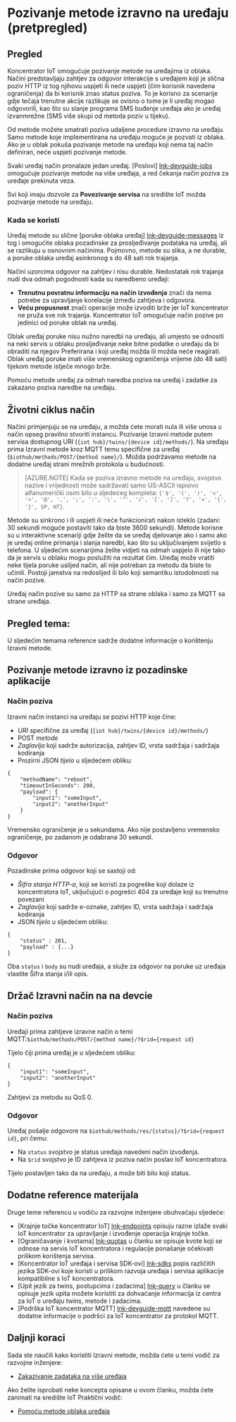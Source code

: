 <properties
 pageTitle="Vodič za razvojne inženjere – Izravni metode | Microsoft Azure"
 description="Azure IoT koncentrator za razvojne inženjere vodič – korištenje Izravni metode pozivanje kod na uređajima"
 services="iot-hub"
 documentationCenter=".net"
 authors="nberdy"
 manager="timlt"
 editor=""/>

<tags
 ms.service="iot-hub"
 ms.devlang="multiple"
 ms.topic="article"
 ms.tgt_pltfrm="na"
 ms.workload="na"
 ms.date="09/30/2016" 
 ms.author="nberdy"/>

# <a name="invoke-a-direct-method-on-a-device-preview"></a>Pozivanje metode izravno na uređaju (pretpregled)

## <a name="overview"></a>Pregled

Koncentrator IoT omogućuje pozivanje metode na uređajima iz oblaka. Načini predstavljaju zahtjev za odgovor interakcije s uređajem koji je slična poziv HTTP iz tog njihovu uspjeti ili neće uspjeti (čim korisnik navedena ograničenja) da bi korisnik znao status poziva. To je korisno za scenarije gdje tečaja trenutne akcije razlikuje se ovisno o tome je li uređaj mogao odgovorili, kao što su slanje programa SMS buđenje uređaja ako je uređaj izvanmrežne (SMS više skupi od metoda poziv u tijeku).

Od metode možete smatrati poziva udaljene procedure izravno na uređaju. Samo metode koje implementirana na uređaju moguće je pozvati iz oblaka. Ako je u oblak pokuša pozivanje metode na uređaju koji nema taj način definiran, neće uspjeti pozivanje metode.

Svaki uređaj način pronalaze jedan uređaj. [Poslovi] [ lnk-devguide-jobs] omogućuje pozivanje metode na više uređaja, a red čekanja način poziva za uređaje prekinuta veza.

Svi koji imaju dozvole za **Povezivanje servisa** na središte IoT možda pozivanje metode na uređaju.

### <a name="when-to-use"></a>Kada se koristi

Uređaj metode su slične [poruke oblaka uređaj] [ lnk-devguide-messages] iz tog i omogućite oblaka pozadinske za prosljeđivanje podataka na uređaj, ali se razlikuju u osnovnim načinima. Pojmovno, metode su slika, a ne durable, a poruke oblaka uređaj asinkronog s do 48 sati rok trajanja.

Načini uzorcima odgovor na zahtjev i nisu durable. Nedostatak rok trajanja nudi dva odmah pogodnosti kada su naredbeno uređaji:

- **Trenutnu povratnu informaciju na način izvođenja** znači da nema potrebe za upravljanje korelacije između zahtjeva i odgovora.
- **Veću propusnost** znači operacije može izvoditi brže jer IoT koncentrator ne pruža sve rok trajanja. Koncentrator IoT omogućuje način pozive po jedinici od poruke oblak na uređaj.

Oblak uređaj poruke nisu nužno naredbi na uređaju, ali umjesto se odnositi na neki servis u oblaku prosljeđivanje neke bitne podatke o uređaju da bi obraditi na njegov Preferirana i koji uređaj možda ili možda neće reagirati. Oblak uređaj poruke imati više vremenskog ograničenja vrijeme (do 48 sati) tijekom metode istječe mnogo brže.

Pomoću metode uređaj za odmah naredba poziva na uređaj i zadatke za zakazano poziva naredbe na uređaju.

## <a name="method-lifecycle"></a>Životni ciklus način

Načini primjenjuju se na uređaju, a možda ćete morati nula ili više unosa u način opseg pravilno stvoriti instancu. Pozivanje Izravni metode putem servisa dostupnog URI (`{iot hub}/twins/{device id}/methods/`). Na uređaju prima Izravni metode kroz MQTT temu specifične za uređaj (`$iothub/methods/POST/{method name}/`). Možda podržavamo metode na dodatne uređaj strani mrežnih protokola u budućnosti.

> [AZURE.NOTE] Kada se poziva izravno metode na uređaju, svojstvo nazive i vrijednosti može sadržavati samo US-ASCII ispisivo alfanumerički osim bilo u sljedećeg kompleta: ``{'$', '(', ')', '<', '>', '@', ',', ';', ':', '\', '"', '/', '[', ']', '?', '=', '{', '}', SP, HT}``.

Metode su sinkrono i ili uspjeti ili neće funkcionirati nakon isteklo (zadani: 30 sekundi moguće postaviti tako da biste 3600 sekundi). Metode korisne su u interaktivne scenariji gdje želite da se uređaj djelovanje ako i samo ako je uređaj online primanja i slanja naredbi, kao što su uključivanjem svijetlo s telefona. U sljedećim scenarijima želite vidjeti na odmah uspjelo ili nije tako da je servis u oblaku mogu poslužiti na rezultat čim. Uređaj može vratiti neke tijela poruke uslijed način, ali nije potreban za metodu da biste to učinili. Postoji jamstva na redoslijed ili bilo koji semantiku istodobnosti na način pozive.

Uređaj način pozive su samo za HTTP sa strane oblaka i samo za MQTT sa strane uređaja.

## <a name="reference-topics"></a>Pregled tema:

U sljedećim temama reference sadrže dodatne informacije o korištenju Izravni metode.

## <a name="invoke-a-direct-method-from-a-back-end-app"></a>Pozivanje metode izravno iz pozadinske aplikacije

### <a name="method-invocation"></a>Način poziva

Izravni način instanci na uređaju se pozivi HTTP koje čine:

- *URI* specifične za uređaj (`{iot hub}/twins/{device id}/methods/`)
- POST *metode*
- *Zaglavlja* koji sadrže autorizacija, zahtjev ID, vrsta sadržaja i sadržaja kodiranja
- Prozirni JSON *tijelo* u sljedećem obliku:

```
{
    "methodName": "reboot",
    "timeoutInSeconds": 200,
    "payload": {
        "input1": "someInput",
        "input2": "anotherInput"
    }
}
```

  Vremensko ograničenje je u sekundama. Ako nije postavljeno vremensko ograničenje, po zadanom je odabrana 30 sekundi.
  
### <a name="response"></a>Odgovor

Pozadinske prima odgovor koji se sastoji od:

- *Šifra stanja HTTP-a*, koji se koristi za pogreške koji dolaze iz koncentratora IoT, uključujući o pogrešci 404 za uređaje koji su trenutno povezani
- *Zaglavlja* koji sadrže e-oznake, zahtjev ID, vrsta sadržaja i sadržaja kodiranja
- JSON *tijelo* u sljedećem obliku:

```
{
    "status" : 201,
    "payload" : {...}
}
```
  
   Oba `status` i `body` su nudi uređaja, a služe za odgovor na poruke uz uređaja vlastite Šifra stanja i/ili opis.

## <a name="handle-a-direct-method-on-a-devcie"></a>Držač Izravni način na na devcie

### <a name="method-invocation"></a>Način poziva

Uređaji prima zahtjeve izravne način o temi MQTT:`$iothub/methods/POST/{method name}/?$rid={request id}`

Tijelo čiji prima uređaj je u sljedećem obliku:

```
{
    "input1": "someInput",
    "input2": "anotherInput"
}
```

Zahtjevi za metodu su QoS 0.

### <a name="response"></a>Odgovor

Uređaj pošalje odgovore na `$iothub/methods/res/{status}/?$rid={request id}`, pri čemu:

 - Na `status` svojstvo je status uređaja navedeni način izvođenja.
 - Na `$rid` svojstvo je ID zahtjeva iz poziva način poslao IoT koncentratora.

Tijelo postavljen tako da na uređaju, a može biti bilo koji status.

## <a name="additional-reference-material"></a>Dodatne reference materijala

Druge teme referencu u vodiču za razvojne inženjere obuhvaćaju sljedeće:

- [Krajnje točke koncentrator IoT] [ lnk-endpoints] opisuju razne izlaže svaki IoT koncentrator za upravljanje i izvođenje operacija krajnje točke.
- [Ograničavanje i kvotama] [ lnk-quotas] u članku se opisuje kvote koji se odnose na servis IoT koncentratora i regulacije ponašanje očekivati prilikom korištenja servisa.
- [Koncentrator IoT uređaja i servisa SDK-ovi] [ lnk-sdks] popis različitih jezika SDK-ovi koje koristi u prilikom razvoja uređaja i servisa aplikacije kompatibilne s IoT koncentratora.
- [Upit jezik za twins, postupcima i zadacima] [ lnk-query] u članku se opisuje jezik upita možete koristiti za dohvaćanje informacija iz centra za IoT o uređaju twins, metode i zadacima.
- [Podrška IoT koncentrator MQTT] [ lnk-devguide-mqtt] navedene su dodatne informacije o podršci za IoT koncentrator za protokol MQTT.

## <a name="next-steps"></a>Daljnji koraci

Sada ste naučili kako koristiti Izravni metode, možda ćete u temi vodič za razvojne inženjere:

- [Zakazivanje zadataka na više uređaja][lnk-devguide-jobs]

Ako želite isprobati neke koncepta opisane u ovom članku, možda ćete zanimati na središte IoT Praktični vodič:

- [Pomoću metode oblaka uređaja][lnk-methods-tutorial]

<!-- links and images -->

[lnk-endpoints]: iot-hub-devguide-endpoints.md
[lnk-quotas]: iot-hub-devguide-quotas-throttling.md
[lnk-sdks]: iot-hub-devguide-sdks.md
[lnk-query]: iot-hub-devguide-query-language.md
[lnk-devguide-mqtt]: iot-hub-mqtt-support.md

[lnk-devguide-jobs]: iot-hub-devguide-jobs.md
[lnk-methods-tutorial]: iot-hub-c2d-methods.md
[lnk-devguide-messages]: iot-hub-devguide-messaging.md
